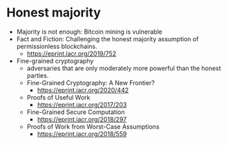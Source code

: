 #  Honest majority

+ Majority is not enough: Bitcoin mining is vulnerable
+ Fact and Fiction: Challenging the honest majority assumption of permissionless blockchains.
    * https://eprint.iacr.org/2019/752
+ Fine-grained cryptography
    + adversaries that are only moderately more powerful than the honest parties. 
    + Fine-Grained Cryptography: A New Frontier?
        * https://eprint.iacr.org/2020/442
    * Proofs of Useful Work
        - https://eprint.iacr.org/2017/203
    * Fine-Grained Secure Computation
        - https://eprint.iacr.org/2018/297
    * Proofs of Work from Worst-Case Assumptions
        - https://eprint.iacr.org/2018/559